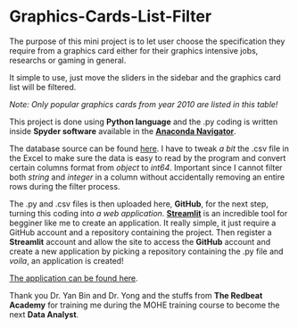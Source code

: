 # Graphics-Cards-List-Filter

The purpose of this mini project is to let user choose the specification they
require from a graphics card either for their graphics intensive jobs, researchs
or gaming in general.

It simple to use, just move the sliders in the sidebar and the graphics card list
will be filtered.

*Note: Only popular graphics cards from year 2010 are listed in this table!*

This project is done using **Python language** and the .py coding is written inside
**Spyder software** available in the [**Anaconda Navigator**](https://www.anaconda.com/).

The database source can be found [here](https://www.techpowerup.com/gpu-specs/). I have to tweak *a bit*
the .csv file in the Excel to make sure the data is easy to read by the program and convert certain columns format
from *object* to *int64*. Important since I cannot filter both *string* and *integer* in a column without accidentally 
removing an entire rows during the filter process.

The .py and .csv files is then uploaded here, **GitHub**, for the next step, turning this coding into *a web application*. 
[**Streamlit**](https://streamlit.io/) is an incredible tool for begginer like me to create an application. It
really simple, it just require a GitHub account and a repository containing the project. Then register a **Streamlit** account
and allow the site to access the **GitHub** account and create a new application by picking a repository containing the .py file and
*voila*, an application is created!

[The application can be found here](https://share.streamlit.io/senpai2198/graphics-cards-finder/main/Nvidia_Graphics_Cards_Finder.py).

Thank you Dr. Yan Bin and Dr. Yong and the stuffs from **The Redbeat Academy** for training me during the MOHE training course to become
the next **Data Analyst**.
